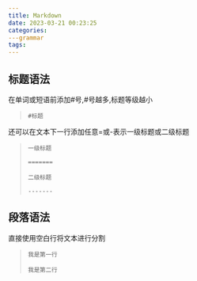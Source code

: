 ```yaml
---
title: Markdown
date: 2023-03-21 00:23:25
categories:
---grammar
tags:
---
```

## 标题语法
在单词或短语前添加\#号,\#号越多,标题等级越小  
>`#标题`

还可以在文本下一行添加任意=或-表示一级标题或二级标题
>`一级标题`
>
>`=======`
>
>`二级标题`   
>
>`-------`


## 段落语法
直接使用空白行将文本进行分割
>`我是第一行`
>
>`我是第二行`